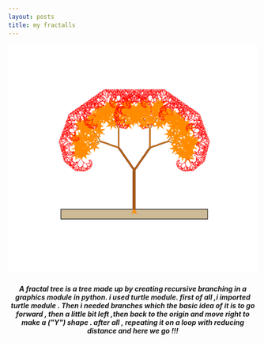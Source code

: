 ```yaml
---
layout: posts
title: my fractalls
---
```

<img src="../assets/images/6.png">
<h5 style="text-align:center; color:'brown'">A fractal tree is a tree made up by creating recursive branching in a graphics module in python.
i used turtle module.
first of all ,i imported turtle module .
Then i needed branches which the basic idea of it is to go forward , then a little bit left ,then back to the origin and move right to make a ("Y") shape .
after all , repeating it on a loop with reducing distance and here we go !!!</h5>

